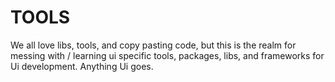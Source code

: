 # TOOLS

We all love libs, tools, and copy pasting code, but this is the realm for messing with / learning ui specific tools, packages, libs, and frameworks for Ui development. Anything Ui goes.
